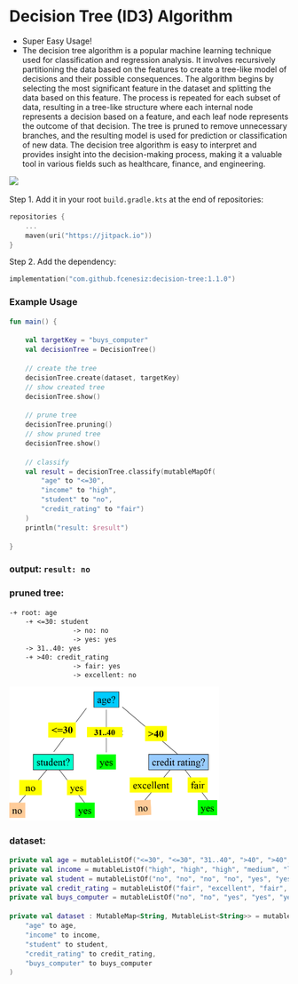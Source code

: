 # Decision Tree (ID3) Algorithm
- Super Easy Usage!
- The decision tree algorithm is a popular machine learning technique used for classification and regression analysis. It involves recursively partitioning the data based on the features to create a tree-like model of decisions and their possible consequences. The algorithm begins by selecting the most significant feature in the dataset and splitting the data based on this feature. The process is repeated for each subset of data, resulting in a tree-like structure where each internal node represents a decision based on a feature, and each leaf node represents the outcome of that decision. The tree is pruned to remove unnecessary branches, and the resulting model is used for prediction or classification of new data. The decision tree algorithm is easy to interpret and provides insight into the decision-making process, making it a valuable tool in various fields such as healthcare, finance, and engineering.

[![](https://jitpack.io/v/fcenesiz/decision-tree.svg)](https://jitpack.io/#fcenesiz/decision-tree)


Step 1. Add it in your root ``build.gradle.kts`` at the end of repositories:

````kotlin
repositories {
    ...
    maven(uri("https://jitpack.io"))
}
````

Step 2. Add the dependency:

````kotlin
implementation("com.github.fcenesiz:decision-tree:1.1.0")
````


### Example Usage

````kotlin
fun main() {

    val targetKey = "buys_computer"
    val decisionTree = DecisionTree()

    // create the tree
    decisionTree.create(dataset, targetKey)
    // show created tree
    decisionTree.show()

    // prune tree
    decisionTree.pruning()
    // show pruned tree
    decisionTree.show()

    // classify
    val result = decisionTree.classify(mutableMapOf(
        "age" to "<=30",
        "income" to "high",
        "student" to "no",
        "credit_rating" to "fair")
    )
    println("result: $result")
    
}
````
### output: ``result: no``

### pruned tree:
````
-+ root: age
    -+ <=30: student
                -> no: no
                -> yes: yes
    -> 31..40: yes
    -+ >40: credit_rating
                -> fair: yes
                -> excellent: no
````

<img src="decision_tree.png" width=75% alt="decision_tree_img">

### dataset:

````kotlin
private val age = mutableListOf("<=30", "<=30", "31..40", ">40", ">40", ">40", "31..40", "<=30", "<=30", ">40", "<=30", "31..40", "31..40", ">40")
private val income = mutableListOf("high", "high", "high", "medium", "low", "low", "low", "medium", "low", "medium", "medium", "medium", "high", "medium")
private val student = mutableListOf("no", "no", "no", "no", "yes", "yes", "yes", "no", "yes", "yes", "yes", "no", "yes", "no")
private val credit_rating = mutableListOf("fair", "excellent", "fair", "fair", "fair", "excellent", "excellent", "fair", "fair", "fair", "excellent", "excellent", "fair", "excellent")
private val buys_computer = mutableListOf("no", "no", "yes", "yes", "yes", "no", "yes", "no", "yes", "yes", "yes", "yes", "yes", "no")

private val dataset : MutableMap<String, MutableList<String>> = mutableMapOf(
    "age" to age,
    "income" to income,
    "student" to student,
    "credit_rating" to credit_rating,
    "buys_computer" to buys_computer
)
````
